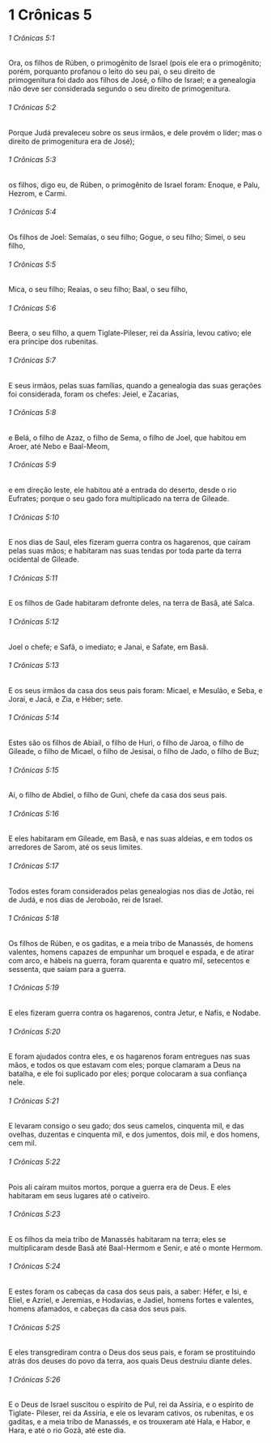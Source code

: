 # 1 Crônicas 5

###### 1 Crônicas 5:1

Ora, os filhos de Rúben, o primogênito de Israel (pois ele era o primogênito; porém, porquanto profanou o leito do seu pai, o seu direito de primogenitura foi dado aos filhos de José, o filho de Israel; e a genealogia não deve ser considerada segundo o seu direito de primogenitura.

###### 1 Crônicas 5:2

Porque Judá prevaleceu sobre os seus irmãos, e dele provém o líder; mas o direito de primogenitura era de José);

###### 1 Crônicas 5:3

os filhos, digo eu, de Rúben, o primogênito de Israel foram: Enoque, e Palu, Hezrom, e Carmi.

###### 1 Crônicas 5:4

Os filhos de Joel: Semaías, o seu filho; Gogue, o seu filho; Simei, o seu filho,

###### 1 Crônicas 5:5

Mica, o seu filho; Reaías, o seu filho; Baal, o seu filho,

###### 1 Crônicas 5:6

Beera, o seu filho, a quem Tiglate-Pileser, rei da Assíria, levou cativo; ele era príncipe dos rubenitas.

###### 1 Crônicas 5:7

E seus irmãos, pelas suas famílias, quando a genealogia das suas gerações foi considerada, foram os chefes: Jeiel, e Zacarias,

###### 1 Crônicas 5:8

e Belá, o filho de Azaz, o filho de Sema, o filho de Joel, que habitou em Aroer, até Nebo e Baal-Meom,

###### 1 Crônicas 5:9

e em direção leste, ele habitou até a entrada do deserto, desde o rio Eufrates; porque o seu gado fora multiplicado na terra de Gileade.

###### 1 Crônicas 5:10

E nos dias de Saul, eles fizeram guerra contra os hagarenos, que caíram pelas suas mãos; e habitaram nas suas tendas por toda parte da terra ocidental de Gileade.

###### 1 Crônicas 5:11

E os filhos de Gade habitaram defronte deles, na terra de Basã, até Salca.

###### 1 Crônicas 5:12

Joel o chefe; e Safã, o imediato; e Janai, e Safate, em Basã.

###### 1 Crônicas 5:13

E os seus irmãos da casa dos seus pais foram: Micael, e Mesulão, e Seba, e Jorai, e Jacã, e Zia, e Héber; sete.

###### 1 Crônicas 5:14

Estes são os filhos de Abiail, o filho de Huri, o filho de Jaroa, o filho de Gileade, o filho de Micael, o filho de Jesisai, o filho de Jado, o filho de Buz;

###### 1 Crônicas 5:15

Aí, o filho de Abdiel, o filho de Guni, chefe da casa dos seus pais.

###### 1 Crônicas 5:16

E eles habitaram em Gileade, em Basã, e nas suas aldeias, e em todos os arredores de Sarom, até os seus limites.

###### 1 Crônicas 5:17

Todos estes foram considerados pelas genealogias nos dias de Jotão, rei de Judá, e nos dias de Jeroboão, rei de Israel.

###### 1 Crônicas 5:18

Os filhos de Rúben, e os gaditas, e a meia tribo de Manassés, de homens valentes, homens capazes de empunhar um broquel e espada, e de atirar com arco, e hábeis na guerra, foram quarenta e quatro mil, setecentos e sessenta, que saíam para a guerra.

###### 1 Crônicas 5:19

E eles fizeram guerra contra os hagarenos, contra Jetur, e Nafis, e Nodabe.

###### 1 Crônicas 5:20

E foram ajudados contra eles, e os hagarenos foram entregues nas suas mãos, e todos os que estavam com eles; porque clamaram a Deus na batalha, e ele foi suplicado por eles; porque colocaram a sua confiança nele.

###### 1 Crônicas 5:21

E levaram consigo o seu gado; dos seus camelos, cinquenta mil, e das ovelhas, duzentas e cinquenta mil, e dos jumentos, dois mil, e dos homens, cem mil.

###### 1 Crônicas 5:22

Pois ali caíram muitos mortos, porque a guerra era de Deus. E eles habitaram em seus lugares até o cativeiro.

###### 1 Crônicas 5:23

E os filhos da meia tribo de Manassés habitaram na terra; eles se multiplicaram desde Basã até Baal-Hermom e Senir, e até o monte Hermom.

###### 1 Crônicas 5:24

E estes foram os cabeças da casa dos seus pais, a saber: Héfer, e Isi, e Eliel, e Azriel, e Jeremias, e Hodavias, e Jadiel, homens fortes e valentes, homens afamados, e cabeças da casa dos seus pais.

###### 1 Crônicas 5:25

E eles transgrediram contra o Deus dos seus pais, e foram se prostituindo atrás dos deuses do povo da terra, aos quais Deus destruiu diante deles.

###### 1 Crônicas 5:26

E o Deus de Israel suscitou o espírito de Pul, rei da Assíria, e o espírito de Tiglate- Pileser, rei da Assíria, e ele os levaram cativos, os rubenitas, e os gaditas, e a meia tribo de Manassés, e os trouxeram até Hala, e Habor, e Hara, e até o rio Gozã, até este dia.

